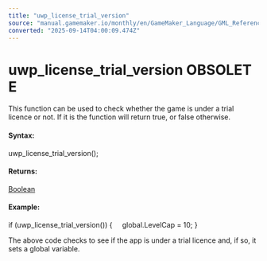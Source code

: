 ```yaml
---
title: "uwp_license_trial_version"
source: "manual.gamemaker.io/monthly/en/GameMaker_Language/GML_Reference/UWP_And_XBox_Live/uwp_license_trial_version.htm"
converted: "2025-09-14T04:00:09.474Z"
---
```


# uwp\_license\_trial\_version OBSOLETE

This function can be used to check whether the game is under a trial licence or not. If it is the function will return true, or false otherwise.

#### Syntax:

uwp\_license\_trial\_version();

#### Returns:

[Boolean](../../GML_Overview/Data_Types.md)

#### Example:

if (uwp\_license\_trial\_version())
{
    global.LevelCap = 10;
}

The above code checks to see if the app is under a trial licence and, if so, it sets a global variable.